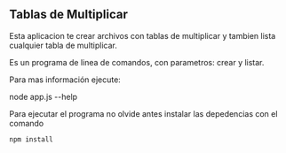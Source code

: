 

## Tablas de Multiplicar ##

Esta aplicacion te crear archivos con 
tablas de multiplicar y 
tambien lista cualquier tabla de multiplicar.

Es un programa de linea de comandos, con parametros:
crear y listar. 

Para mas información ejecute:

node app.js --help

Para ejecutar el programa no olvide antes 
instalar las depedencias con el comando

```
npm install
```